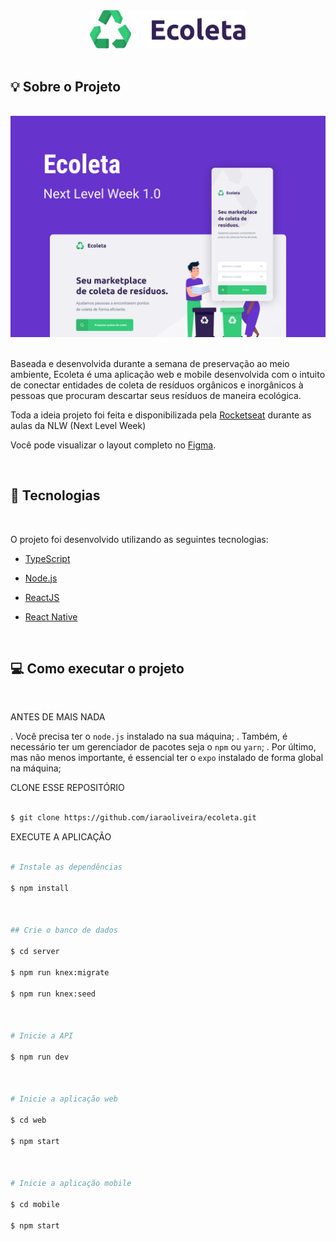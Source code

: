 

<div align="center">
	<img  src=".github/ecoleta.png"  alt="Ecoleta"  width="250">
</div>

<br>

## :bulb: Sobre o Projeto
<br>


<div align="center">
	<img  src=".github/capaecoleta.png"  alt="Capa do Projeto" width="800">
</div>

<br>

Baseada e desenvolvida durante a semana de preservação ao meio ambiente, Ecoleta é uma aplicação web e mobile desenvolvida com o intuito de conectar entidades de coleta de resíduos orgânicos e inorgânicos à pessoas que procuram descartar seus resíduos de maneira ecológica.

Toda a ideia projeto foi feita e disponibilizada pela [Rocketseat](https://rocketseat.com.br/) durante as aulas da NLW (Next Level Week)

Você pode visualizar o layout completo no [Figma](https://www.figma.com/file/1SxgOMojOB2zYT0Mdk28lB/).

<br>

## :rocket: Tecnologias
<br>

O projeto foi desenvolvido utilizando as seguintes tecnologias:

  

-  [TypeScript](https://www.typescriptlang.org/)

-  [Node.js](https://nodejs.org/en/)

-  [ReactJS](https://reactjs.org/)

-  [React Native](https://reactnative.dev/)

<br>

## :computer: Como executar o projeto
  <br>

ANTES DE MAIS NADA

. Você precisa ter o `node.js` instalado na sua máquina;
. Também, é necessário ter um gerenciador de pacotes seja o `npm` ou `yarn`;
. Por último, mas não menos importante, é essencial ter o `expo` instalado de forma global na máquina;

CLONE ESSE REPOSITÓRIO
```sh

$ git clone https://github.com/iaraoliveira/ecoleta.git

```
EXECUTE A APLICAÇÃO

```sh

# Instale as dependências

$ npm install

  

## Crie o banco de dados

$ cd server

$ npm run knex:migrate

$ npm run knex:seed

  

# Inicie a API

$ npm run dev

  

# Inicie a aplicação web

$ cd web

$ npm start

  

# Inicie a aplicação mobile

$ cd mobile

$ npm start

```
